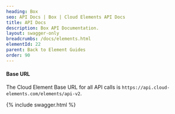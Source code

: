 ```yaml
---
heading: Box
seo: API Docs | Box | Cloud Elements API Docs
title: API Docs
description: Box API Documentation.
layout: swagger-only
breadcrumbs: /docs/elements.html
elementId: 22
parent: Back to Element Guides
order: 90
---
```


#### Base URL

The Cloud Element Base URL for all API calls is `https://api.cloud-elements.com/elements/api-v2`.

{% include swagger.html %}

